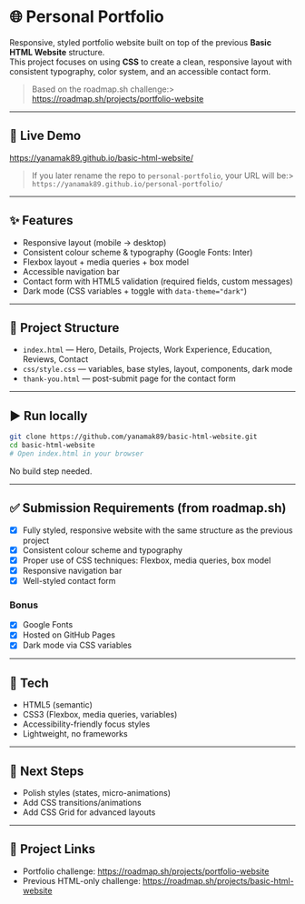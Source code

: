 # 🌐 Personal Portfolio

Responsive, styled portfolio website built on top of the previous **Basic HTML Website** structure.  
This project focuses on using **CSS** to create a clean, responsive layout with consistent typography, color system, and an accessible contact form.

> Based on the roadmap.sh challenge:> https://roadmap.sh/projects/portfolio-website

---

## 🚀 Live Demo
https://yanamak89.github.io/basic-html-website/

> If you later rename the repo to `personal-portfolio`, your URL will be:> `https://yanamak89.github.io/personal-portfolio/`

---

## ✨ Features
- Responsive layout (mobile → desktop)
- Consistent colour scheme & typography (Google Fonts: Inter)
- Flexbox layout + media queries + box model
- Accessible navigation bar
- Contact form with HTML5 validation (required fields, custom messages)
- Dark mode (CSS variables + toggle with `data-theme="dark"`)

---

## 📁 Project Structure
- `index.html` — Hero, Details, Projects, Work Experience, Education, Reviews, Contact
- `css/style.css` — variables, base styles, layout, components, dark mode
- `thank-you.html` — post-submit page for the contact form

---

## ▶️ Run locally
```bash
git clone https://github.com/yanamak89/basic-html-website.git
cd basic-html-website
# Open index.html in your browser
```

No build step needed.

---

## ✅ Submission Requirements (from roadmap.sh)
- [x] Fully styled, responsive website with the same structure as the previous project  
- [x] Consistent colour scheme and typography  
- [x] Proper use of CSS techniques: Flexbox, media queries, box model  
- [x] Responsive navigation bar  
- [x] Well-styled contact form  

### Bonus
- [x] Google Fonts  
- [x] Hosted on GitHub Pages  
- [x] Dark mode via CSS variables

---

## 🔧 Tech
- HTML5 (semantic)
- CSS3 (Flexbox, media queries, variables)
- Accessibility-friendly focus styles
- Lightweight, no frameworks

---

## 🌱 Next Steps
- Polish styles (states, micro-animations)
- Add CSS transitions/animations
- Add CSS Grid for advanced layouts

---

## 📝 Project Links
- Portfolio challenge: https://roadmap.sh/projects/portfolio-website
- Previous HTML-only challenge: https://roadmap.sh/projects/basic-html-website
